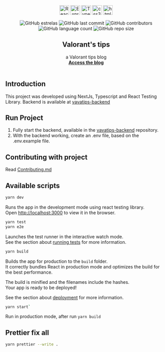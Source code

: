 <div align="center">
  <img height="30" alt="ReactJs" src="https://img.shields.io/badge/React-20232A?style=for-the-badge&logo=react&logoColor=61DAFB">
  <img height="30" alt="Express" src="https://img.shields.io/badge/Express.js-404D59?style=for-the-badge">
  <img height="30" alt="Typescript" src="https://img.shields.io/badge/TypeScript-007ACC?style=for-the-badge&logo=typescript&logoColor=white">
  <img height="30" alt="css3" src="https://img.shields.io/badge/CSS3-1572B6?style=for-the-badge&logo=css3&logoColor=white">
  <img height="30" alt="html5" src="https://img.shields.io/badge/HTML5-E34F26?style=for-the-badge&logo=html5&logoColor=white">
</div>

<div align="center">

![GitHub estrelas](https://img.shields.io/github/stars/gabrielogregorio/vavatips-frontend)
![GitHub last commit](https://img.shields.io/github/last-commit/gabrielogregorio/vavatips-frontend?style=flat-square)
![GitHub contributors](https://img.shields.io/github/contributors/gabrielogregorio/vavatips-frontend)
![GitHub language count](https://img.shields.io/github/languages/count/gabrielogregorio/vavatips-frontend)
![GitHub repo size](https://img.shields.io/github/repo-size/gabrielogregorio/vavatips-frontend)

</div>

<h2 align="center">Valorant's tips</h2>

<p align="center">
  a Valorant tips blog<br/>
  <a href="https://vavatips.vercel.app/"><strong>Access the blog</strong></a>
  <br>
  <br>
</p>

## Introduction

This project was developed using NextJs, Typescript and React Testing Library. Backend is available at [vavatips-backend](https://github.com/gabrielogregorio/vavatips-backend)

## Run Project

1. Fully start the backend, available in the [vavatips-backend](<(https://github.com/gabrielogregorio/vavatips-backend)>) repository.
2. With the backend working, create an .env file, based on the .env.example file.

## Contributing with project

Read [Contributing.md](CONTRIBUTING.md)

## Available scripts

```bash
yarn dev
```

Runs the app in the development mode using react testing library.\
Open [http://localhost:3000](http://localhost:3000) to view it in the browser.

```bash
yarn test
yarn e2e
```

Launches the test runner in the interactive watch mode.\
See the section about [running tests](https://facebook.github.io/create-react-app/docs/running-tests) for more information.

```bash
yarn build
```

Builds the app for production to the `build` folder.\
It correctly bundles React in production mode and optimizes the build for the best performance.

The build is minified and the filenames include the hashes.\
Your app is ready to be deployed!

See the section about [deployment](https://facebook.github.io/create-react-app/docs/deployment) for more information.

```bash
yarn start`
```

Run in production mode, after run `yarn build`

## Prettier fix all

```bash
yarn prettier --write .
```
